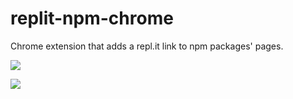 # replit-npm-chrome
Chrome extension that adds a repl.it link to npm packages' pages.


![](http://i.imgur.com/Cvqxmln.png)

![](http://i.imgur.com/rtrPPFk.png)
